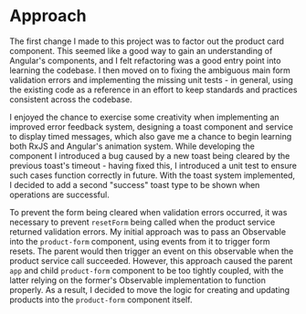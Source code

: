 
# Approach

The first change I made to this project was to factor out the product card component. This seemed like a good way to gain an understanding of Angular's components, and I felt refactoring was a good entry point into learning the codebase. I then moved on to fixing the ambiguous main form validation errors and implementing the missing unit tests - in general, using the existing code as a reference in an effort to keep standards and practices consistent across the codebase.

I enjoyed the chance to exercise some creativity when implementing an improved error feedback system, designing a toast component and service to display timed messages, which also gave me a chance to begin learning both RxJS and Angular's animation system. While developing the component I introduced a bug caused by a new toast being cleared by the previous toast's timeout - having fixed this, I introduced a unit test to ensure such cases function correctly in future. With the toast system implemented, I decided to add a second "success" toast type to be shown when operations are successful.

To prevent the form being cleared when validation errors occurred, it was necessary to prevent `resetForm` being called when the product service returned validation errors. My initial approach was to pass an Observable into the `product-form` component, using events from it to trigger form resets. The parent would then trigger an event on this observable when the product service call succeeded. However, this approach caused the parent `app` and child `product-form` component to be too tightly coupled, with the latter relying on the former's Observable implementation to function properly. As a result, I decided to move the logic for creating and updating products into the `product-form` component itself.
